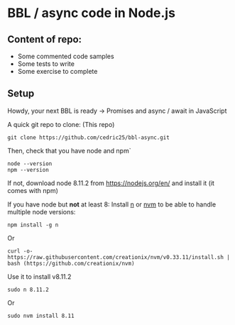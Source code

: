 # BBL / async code in Node.js

## Content of repo:

- Some commented code samples
- Some tests to write
- Some exercise to complete

## Setup

Howdy, your next BBL is ready → Promises and async / await in JavaScript

A quick git repo to clone: (This repo)
```
git clone https://github.com/cedric25/bbl-async.git
```

Then, check that you have node and npm`
```
node --version
npm --version
```
If not, download node 8.11.2 from https://nodejs.org/en/ and install it (it comes with npm)

If you have node but __not__ at least 8:
Install [n](https://github.com/tj/n) or [nvm](https://github.com/creationix/nvm) to be able to handle multiple node versions:
```
npm install -g n
```
Or
```
curl -o- https://raw.githubusercontent.com/creationix/nvm/v0.33.11/install.sh | bash (https://github.com/creationix/nvm)
```

Use it to install v8.11.2
```
sudo n 8.11.2
```
Or
```
sudo nvm install 8.11
```
